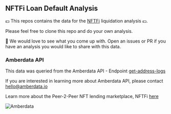 ## NFTFi Loan Default Analysis

:dollar: This repos contains the data for the [NFTFi](https://nftfi.com/) liquidation analysis :dollar:.  

Please feel free to clone this repo and do your own analysis. 

:rocket:  We would love to see what you come up with. Open an issues or PR if you have an analysis you would like to share with this data. 

### Amberdata API 
This data was queried from the Amberdata API - Endpoint [get-address-logs](https://docs.amberdata.io/reference/get-address-logs)

If you are interested in learning more about Amberdata API, please contact <hello@amberdata.io>

Learn more about the Peer-2-Peer NFT lending marketplace, NFTFi [here](https://nftfi.com/how-it-works/) 

![Amberdata](https://mma.prnewswire.com/media/1730134/amberdata_Logo.jpg?p=facebook)


